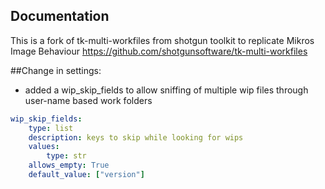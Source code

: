 ## Documentation
This is a fork of tk-multi-workfiles from shotgun toolkit to replicate Mikros Image Behaviour
https://github.com/shotgunsoftware/tk-multi-workfiles


##Change in settings:
+ added a wip_skip_fields to allow sniffing of multiple wip files through user-name based work folders

```yaml
wip_skip_fields:
    type: list
    description: keys to skip while looking for wips
    values:
        type: str
    allows_empty: True
    default_value: ["version"]
```